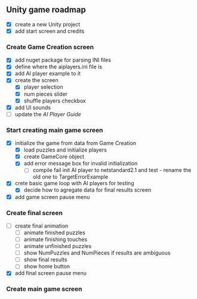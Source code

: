 ## Unity game roadmap

- [x] create a new Unity project
- [x] add start screen and credits

### Create Game Creation screen

- [x] add nuget package for parsing INI files
- [x] define where the aiplayers.ini file is
- [x] add AI player example to it
- [x] create the screen
  - [x] player selection
  - [x] num pieces slider
  - [x] shuffle players checkbox
- [x] add UI sounds
- [ ] update the _AI Player Guide_

### Start creating main game screen

- [x] initialize the game from data from Game Creation
  - [x] load puzzles and initialize players
  - [x] create GameCore object
  - [x] add error message box for invalid initialization
    - [ ] compile fail init AI player to netstandard2.1 and test - rename the old one to TargetErrorExample
- [x] crete basic game loop with AI players for testing
  - [x] decide how to agregate data for final results screen
- [x] add game screen pause menu

### Create final screen

- [ ] create final animation
  - [ ] animate finished puzzles
  - [ ] animate finishing touches
  - [ ] animate unfinished puzzles
  - [ ] show NumPuzzles and NumPieces if results are ambiguous
  - [ ] show final results
  - [ ] show home button
- [x] add final screen pause menu

### Create main game screen
